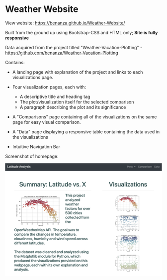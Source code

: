 # Weather Website
View website: https://benanza.github.io/Weather-Website/

Built from the ground up using Bootstrap-CSS and HTML only; **Site is fully responsive**

Data acquired from the project titled "Weather-Vacation-Plotting" - https://github.com/benanza/Weather-Vacation-Plotting

Contains:

- A landing page with explanation of the project and links to each visualizations page.

- Four visualization pages, each with:

  - A descriptive title and heading tag
  - The plot/visualization itself for the selected comparison
  - A paragraph describing the plot and its significance

- A "Comparisons" page containing all of the visualizations on the same page for easy visual comparison.

- A "Data" page displaying a responsive table containing the data used in the visualizations

- Intuitive Navigation Bar

Screenshot of homepage:

![GitHub Logo](https://github.com/benanza/Weather-Vacation-Plotting/blob/master/Site%20Screen%20Shot.png?raw=true)
